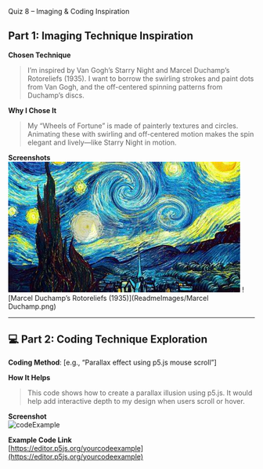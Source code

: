 Quiz 8 – Imaging & Coding Inspiration

## Part 1: Imaging Technique Inspiration

**Chosen Technique**
> I’m inspired by Van Gogh’s Starry Night and Marcel Duchamp’s Rotoreliefs (1935). I want to borrow the swirling strokes and paint dots from Van Gogh, and the off-centered spinning patterns from Duchamp’s discs.

**Why I Chose It**  
> My “Wheels of Fortune” is made of painterly textures and circles. Animating these with swirling and off-centered motion makes the spin elegant and lively—like Starry Night in motion.

**Screenshots**  
![Van Gogh 's The Stars](ReadmeImages/VanGogh_TheStars.jpg)
![Marcel Duchamp’s Rotoreliefs (1935)](ReadmeImages/Marcel Duchamp.png)

---

## 💻 Part 2: Coding Technique Exploration

**Coding Method**: [e.g., “Parallax effect using p5.js mouse scroll”]

**How It Helps**  
> This code shows how to create a parallax illusion using p5.js. It would help add interactive depth to my design when users scroll or hover.

**Screenshot**  
![codeExample](link_or_local_path)

**Example Code Link**  
[https://editor.p5js.org/yourcodeexample](https://editor.p5js.org/yourcodeexample)
